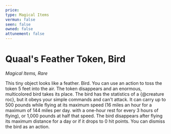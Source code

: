 ```yaml
---
price: 
type: Magical Items
vermun: false
seen: false
owned: false
attunement: false
---
```

# Quaal's Feather Token, Bird

*Magical Items, Rare*

This tiny object looks like a feather. Bird. You can use an action to toss the token 5 feet into the air. The token disappears and an enormous, multicolored bird takes its place. The bird has the statistics of a {@creature roc}, but it obeys your simple commands and can't attack. It can carry up to 500 pounds while flying at its maximum speed (16 miles an hour for a maximum of 144 miles per day. with a one-hour rest for every 3 hours of flying), or 1,000 pounds at half that speed. The bird disappears after flying its maximum distance for a day or if it drops to 0 hit points. You can dismiss the bird as an action.